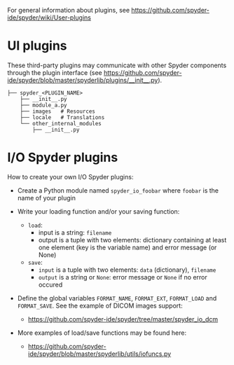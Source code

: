 For general information about plugins, see https://github.com/spyder-ide/spyder/wiki/User-plugins

# UI plugins

These third-party plugins may communicate with other Spyder components through the plugin interface (see https://github.com/spyder-ide/spyder/blob/master/spyderlib/plugins/__init__.py).

```
├── spyder_<PLUGIN_NAME>
    ├── __init__.py
    ├── module_a.py
    ├── images   # Resources
    ├── locale   # Translations
    └── other_internal_modules
        ├── __init__.py
```   

# I/O Spyder plugins

How to create your own I/O Spyder plugins:

   * Create a Python module named `spyder_io_foobar` where `foobar` is the name of your plugin
   * Write your loading function and/or your saving function:
       * `load`:
           * input is a string: `filename`
           * output is a tuple with two elements: dictionary containing at least one element (key is the variable name) and error message (or None) 
       * `save`:
           * `input` is a tuple with two elements: `data` (dictionary), `filename`
           * `output` is a string or `None`: error message or `None` if no error occured 
   * Define the global variables `FORMAT_NAME`, `FORMAT_EXT`, `FORMAT_LOAD` and `FORMAT_SAVE`. See the example of DICOM images support:

       * https://github.com/spyder-ide/spyder/tree/master/spyder_io_dcm

   * More examples of load/save functions may be found here:

       * https://github.com/spyder-ide/spyder/blob/master/spyderlib/utils/iofuncs.py
